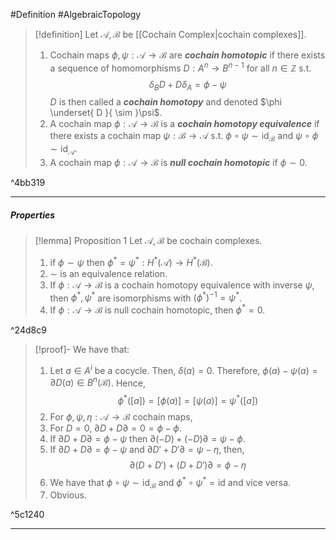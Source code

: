 #Definition #AlgebraicTopology 

> [!definition]
> Let $\mathcal{A},\mathcal{B}$ be [[Cochain Complex|cochain complexes]].
> 1. Cochain maps $\phi,\psi:\mathcal{A}\to \mathcal{B}$ are ***cochain homotopic*** if there exists a sequence of homomorphisms $D:A^n\to B^{n-1}$ for all $n\in \mathbb{Z}$ s.t. $$\delta_{B} D+D\delta_{A}=\phi-\psi$$
> 	$D$ is then called a ***cochain homotopy*** and denoted $\phi \underset{ D }{ \sim }\psi$.
> 2. A cochain map $\phi:\mathcal{A}\to \mathcal{B}$ is a ***cochain homotopy equivalence*** if there exists a cochain map $\psi:\mathcal{B}\to \mathcal{A}$ s.t. $\phi \circ\psi \sim \text{id}_{\mathcal{B}}$ and $\psi \circ\phi \sim \text{id}_{\mathcal{A}}$.
> 3. A cochain map $\phi:\mathcal{A}\to \mathcal{B}$ is ***null cochain homotopic*** if $\phi \sim 0$. 

^4bb319

---
##### Properties
> [!lemma] Proposition 1
> Let $\mathcal{A},\mathcal{B}$ be cochain complexes.
> 1. if $\phi \sim \psi$ then $\phi ^{*}=\psi ^{*}:H^{*}(\mathcal{A})\to H^{*}(\mathcal{B})$.
> 2. $\sim$ is an equivalence relation. 
> 3. If $\phi:\mathcal{A}\to \mathcal{B}$ is a cochain homotopy equivalence with inverse $\psi$, then $\phi ^{*},\psi ^{*}$ are isomorphisms with $(\phi ^{*})^{-1}=\psi ^{*}$.
> 4. If $\phi:\mathcal{A}\to \mathcal{B}$ is null cochain homotopic, then $\phi ^{*}=0$.

^24d8c9

> [!proof]-
> We have that:
> 1. Let $a\in A^i$ be a cocycle. Then, $\delta(a)=0$. Therefore, $\phi(a)-\psi(a)=\partial D(a)\in B^n(\mathcal{B})$. Hence, $$\phi ^{*}([a])=[\phi(a)]=[\psi(a)]=\psi ^{*}([a])$$
> 2. For $\phi,\psi,\eta:\mathcal{A}\to \mathcal{B}$ cochain maps, 
> 	1. For $D=0$, $\partial D+D\partial=0=\phi-\phi$. 
> 	2. If $\partial D+D\partial=\phi-\psi$ then $\partial(-D)+(-D)\partial=\psi-\phi$.
> 	3. If $\partial D+D\partial=\phi-\psi$ and $\partial D'+D'\partial=\psi-\eta$, then, $$\partial(D+D')+(D+D')\partial=\phi-\eta$$
> 3. We have that $\phi \circ\psi \sim \text{id}_{\mathcal{B}}$ and $\phi ^{*}\circ\psi ^{*}=\text{id}$ and vice versa.
> 4. Obvious.

^5c1240

---
